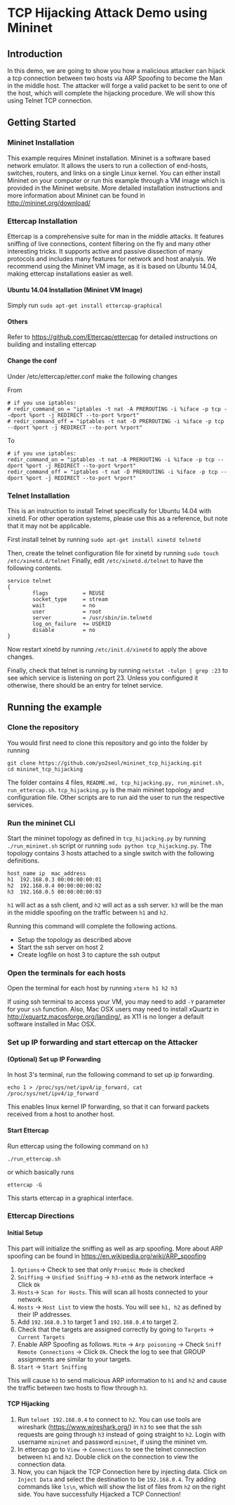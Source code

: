 # TCP Hijacking Attack Demo using Mininet

## Introduction
In this demo, we are going to show you how a malicious attacker can hijack a tcp connection between two hosts via ARP Spoofing to become the Man in the middle host. The attacker will forge a valid packet to be sent to one of the host, which will complete the hijacking procedure. We will show this using Telnet TCP connection.

## Getting Started

### Mininet Installation

This example requires Mininet installation. Mininet is a software based network emulator. It allows the users to run a collection of end-hosts, switches, routers, and links on a single Linux kernel. You can either install Mininet on your computer or run this example through a VM image which is provided in the Mininet website. More detailed installation instructions and more information about Mininet can be found in http://mininet.org/download/

### Ettercap Installation

Ettercap is a comprehensive suite for man in the middle attacks. It features sniffing of live connections, content filtering on the fly and many other interesting tricks. It supports active and passive dissection of many protocols and includes many features for network and host analysis. We recommend using the Mininet VM image, as it is based on Ubuntu 14.04, making ettercap installations easier as well.

#### Ubuntu 14.04 Installation (Mininet VM Image)
Simply run `sudo apt-get install ettercap-graphical`

#### Others
Refer to https://github.com/Ettercap/ettercap for detailed instructions on building and installing ettercap

#### Change the conf
Under /etc/ettercap/etter.conf make the following changes

From
```
# if you use iptables:
# redir_command_on = "iptables -t nat -A PREROUTING -i %iface -p tcp --dport %port -j REDIRECT --to-port %rport"
# redir_command_off = "iptables -t nat -D PREROUTING -i %iface -p tcp --dport %port -j REDIRECT --to-port %rport"
```

To
```
# if you use iptables:
redir_command_on = "iptables -t nat -A PREROUTING -i %iface -p tcp --dport %port -j REDIRECT --to-port %rport"
redir_command_off = "iptables -t nat -D PREROUTING -i %iface -p tcp --dport %port -j REDIRECT --to-port %rport"
```

### Telnet Installation

This is an instruction to install Telnet specifically for Ubuntu 14.04 with xinetd. For other operation systems, please use this as a reference, but note that it may not be applicable.

First install telnet by running `sudo apt-get install xinetd telnetd`

Then, create the telnet configuration file for xinetd by running `sudo touch /etc/xinetd.d/telnet`
Finally, edit `/etc/xinetd.d/telnet` to have the following contents.
```
service telnet
{
        flags           = REUSE
        socket_type     = stream
        wait            = no
        user            = root
        server          = /usr/sbin/in.telnetd
        log_on_failure  += USERID
        disable         = no
}
```
Now restart xinetd by running `/etc/init.d/xinetd` to apply the above changes.

Finally, check that telnet is running by running `netstat -tulpn | grep :23` to see which service is listening on port 23. Unless you configured it otherwise, there should be an entry for telnet service.

## Running the example

### Clone the repository

You would first need to clone this repository and go into the folder by running
```
git clone https://github.com/yo2seol/mininet_tcp_hijacking.git
cd mininet_tcp_hijacking
```
The folder contains 4 files, `README.md, tcp_hijacking.py, run_mininet.sh, run_ettercap.sh`.  `tcp_hijacking.py` is the main mininet topology and configuration file. Other scripts are to run aid the user to run the respective services.

### Run the mininet CLI 

Start the mininet topology as defined in `tcp_hijacking.py` by running `./run_mininet.sh` script or running `sudo python tcp_hijacking.py`. The topology contains 3 hosts attached to a single switch with the following definitions.
```
host_name ip  mac_address
h1  192.168.0.3 00:00:00:00:01
h2  192.168.0.4 00:00:00:00:02
h3  192.168.0.5 00:00:00:00:03
```
`h1` will act as a ssh client, and `h2` will act as a ssh server. `h3` will be the man in the middle spoofing on the traffic between `h1` and `h2`.

Running this command will complete the following actions.

* Setup the topology as described above
* Start the ssh server on host 2
* Create logfile on host 3 to capture the ssh output

### Open the terminals for each hosts
Open the terminal for each host by running `xterm h1 h2 h3`

If using ssh terminal to access your VM, you may need to add `-Y` parameter for your `ssh` function. Also, Mac OSX users may need to install xQuartz in http://xquartz.macosforge.org/landing/, as X11 is no longer a default software installed in Mac OSX.

### Set up IP forwarding and start ettercap on the Attacker

#### (Optional) Set up IP Forwarding
In host 3's terminal, run the following command to set up ip forwarding.
```
echo 1 > /proc/sys/net/ipv4/ip_forward, cat /proc/sys/net/ipv4/ip_forward
```
This enables linux kernel IP forwarding, so that it can forward packets received from a host to another host.

#### Start Ettercap
Run ettercap using the following command on `h3`
```
./run_ettercap.sh
```
or which basically runs
```
ettercap -G
```
This starts ettercap in a graphical interface.

### Ettercap Directions

#### Initial Setup

This part will initialize the sniffing as well as arp spoofing. More about ARP spoofing can be found in https://en.wikipedia.org/wiki/ARP_spoofing

1. `Options`-> Check to see that only `Promisc Mode` is checked
2. `Sniffing` -> `Unified Sniffing` -> `h3-eth0` as the network interface -> Click `Ok`
3. `Hosts`-> `Scan for Hosts`. This will scan all hosts connected to your network.
4. `Hosts` -> `Host List` to view the hosts. You will see `h1, h2` as defined by their IP addresses.
5. Add `192.168.0.3` to target 1 and `192.168.0.4` to target 2.
6. Check that the targets are assigned correctly by going to  `Targets` -> `Current Targets`
7. Enable ARP Spoofing as follows. `Mitm` -> `Arp poisoning` -> Check `Sniff Remote Connections` -> Click `Ok`.
  Check the log to see that GROUP assignments are similar to your targets.
8. `Start` -> `Start Sniffing`

This will cause `h3` to send malicious ARP information to `h1` and `h2` and cause the traffic between two hosts to flow through `h3`. 

#### TCP Hijacking

1. Run `telnet 192.168.0.4` to connect to `h2`. You can use tools are wireshark (https://www.wireshark.org/) in `h3` to see that the ssh requests are going through `h3` instead of going straight to `h2`. Login with username `mininet` and password `mininet`, if using the mininet vm.
2. In ettercap go to `View` -> `Connections` to see the telnet connection between `h1` and `h2`. Double click on the connection to view the connection data.
3. Now, you can hijack the TCP Connection here by injecting data. Click on `Inject Data` and select the destination to be `192.168.0.4`. Try adding commands like `ls\n`, which will show the list of files from `h2` on the right side. You have successfully Hijacked a TCP Connection!

